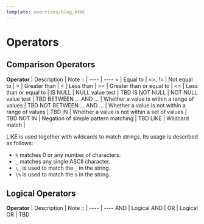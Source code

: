 ```yaml
---
template: overrides/blog.html
---
```


# Operators

## Comparison Operators

  **Operator**           | Description      | Note
   ::                    | ----				| ----
         =               | Equal to			|
      <\>, !=            | Not equal to		|
      \>                 | Greater than     |
       <                 | Less than        |
     \>=                 | Greater than or equal to |
      <=                 | Less than or equal to	|
   IS NULL               | NULL value test			| TBD
   IS NOT NULL           | NOT NULL value test		| TBD
 BETWEEN ... AND ...     | Whether a value is within a range of values		| TBD
 NOT BETWEEN ... AND ... | Whether a value is not within a range of values	| TBD
     IN                  | Whether a value is not within a set of values	| TBD
     NOT IN              | Negation of simple pattern matching	| TBD
     LIKE                | Wildcard match			|

LIKE is used together with wildcards to match strings. Its usage is described as follows:

- `%` matches 0 or any number of characters.
- `_` matches any single ASCII character.
- `\_` is used to match the `_` in the string.
- `\%` is used to match the `%` in the string.

## Logical Operators

 **Operator** | Description		| Note
     ::       | ----            | ----
    AND       | Logical AND     |
    OR        | Logical OR      | TBD

